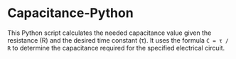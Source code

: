 # Capacitance-Python
This Python script calculates the needed capacitance value given the resistance (R) and the desired time constant (τ). It uses the formula `C = τ / R` to determine the capacitance required for the specified electrical circuit.
